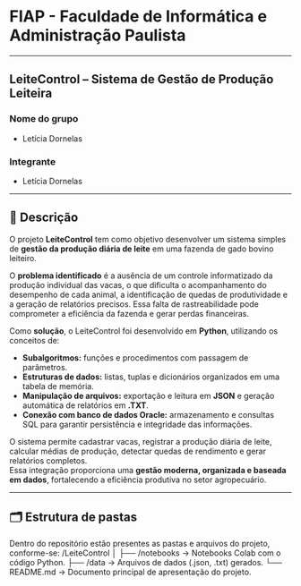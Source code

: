 # FIAP - Faculdade de Informática e Administração Paulista

---

## **LeiteControl – Sistema de Gestão de Produção Leiteira**

### **Nome do grupo**
- Letícia Dornelas 

### **Integrante**
- Letícia Dornelas    

---

## 🧩 **Descrição**

O projeto **LeiteControl** tem como objetivo desenvolver um sistema simples de **gestão da produção diária de leite** em uma fazenda de gado bovino leiteiro.

O **problema identificado** é a ausência de um controle informatizado da produção individual das vacas, o que dificulta o acompanhamento do desempenho de cada animal, a identificação de quedas de produtividade e a geração de relatórios precisos. Essa falta de rastreabilidade pode comprometer a eficiência da fazenda e gerar perdas financeiras.

Como **solução**, o LeiteControl foi desenvolvido em **Python**, utilizando os conceitos de:
- **Subalgoritmos:** funções e procedimentos com passagem de parâmetros.  
- **Estruturas de dados:** listas, tuplas e dicionários organizados em uma tabela de memória.  
- **Manipulação de arquivos:** exportação e leitura em **JSON** e geração automática de relatórios em **.TXT**.  
- **Conexão com banco de dados Oracle:** armazenamento e consultas SQL para garantir persistência e integridade das informações.

O sistema permite cadastrar vacas, registrar a produção diária de leite, calcular médias de produção, detectar quedas de rendimento e gerar relatórios completos.  
Essa integração proporciona uma **gestão moderna, organizada e baseada em dados**, fortalecendo a eficiência produtiva no setor agropecuário.

---

## 🗂️ **Estrutura de pastas**

Dentro do repositório estão presentes as pastas e arquivos do projeto, conforme-se:
/LeiteControl
│
├── /notebooks → Notebooks Colab com o código Python.
├── /data → Arquivos de dados (.json, .txt) gerados.
└── README.md → Documento principal de apresentação do projeto.

